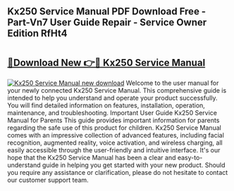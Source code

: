 ## Kx250 Service Manual PDF Download Free - Part-Vn7 User Guide Repair - Service Owner Edition RfHt4

# <h2><a href="http://bc1504.oget.top/?id=Kx250+Service+Manual">🔗Download New 👉🔴 Kx250 Service Manual</a></h2>

[![Kx250 Service Manual new download](https://i.imgur.com/5g1atiW.png)](http://bc1504.oget.top/?id=Kx250+Service+Manual)
Welcome to the user manual for your newly connected Kx250 Service Manual. This comprehensive guide is intended to help you understand and operate your product successfully. You will find detailed information on features, installation, operation, maintenance, and troubleshooting. Important User Guide Kx250 Service Manual for Parents This guide provides important information for parents regarding the safe use of this product for children. Kx250 Service Manual comes with an impressive collection of advanced features, including facial recognition, augmented reality, voice activation, and wireless charging, all easily accessible through the user-friendly and intuitive interface. It's our hope that the Kx250 Service Manual has been a clear and easy-to-understand guide in helping you get started with your new product. Should you require any assistance or clarification, please do not hesitate to contact our customer support team.
